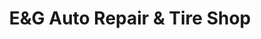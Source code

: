 ---
title: "E&G Auto Repair & Tire Shop"
url: /mesa/eandg-auto-repair-and-tire-shop/
shop: car repair
---